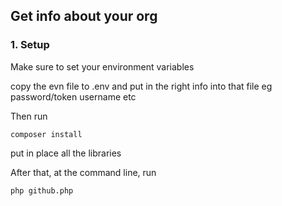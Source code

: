 ## Get info about your org

### 1. Setup

Make sure to set your environment variables

copy the evn file to .env and put in the right info into that file eg password/token username etc


Then run

~~~
composer install
~~~

put in place all the libraries

After that, at the command line, run

~~~
php github.php
~~~